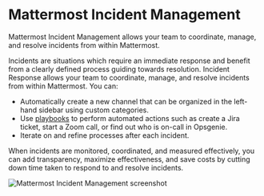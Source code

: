 # Mattermost Incident Management

Mattermost Incident Management allows your team to coordinate, manage, and resolve incidents from within Mattermost.

Incidents are situations which require an immediate response and benefit from a clearly defined process guiding towards resolution. Incident Response allows your team to coordinate, manage, and resolve incidents from within Mattermost. You can:

- Automatically create a new channel that can be organized in the left-hand sidebar using custom categories.
- Use [playbooks](/playbooks/creating-and-managing-playbooks.md) to perform automated actions such as create a Jira ticket, start a Zoom call, or find out who is on-call in Opsgenie.
- Iterate on and refine processes after each incident.

When incidents are monitored, coordinated, and measured effectively, you can add transparency, maximize effectiveness, and save costs by cutting down time taken to respond to and resolve incidents.

![Mattermost Incident Management screenshot](../docs/assets/incident_response_landing.png)

